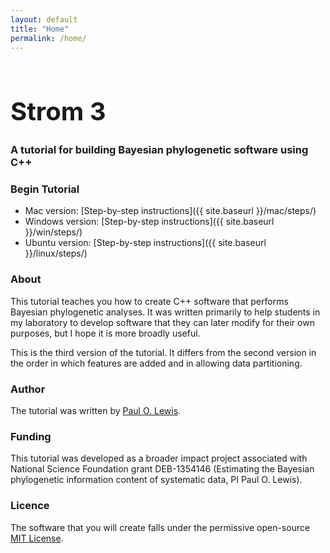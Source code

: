 ```yaml
---
layout: default
title: "Home"
permalink: /home/
---
```

<div class="row" style="display: flex; align-items: center;">
<div class="col-sm-10 col-xs-8">
  <h1 style="font-size: 2.5rem"><b>Strom 3</b></h1>
  <h3 style="margin-bottom:0px;">A tutorial for building Bayesian phylogenetic software using C++</h3>
</div>
</div>

### Begin Tutorial

* Mac version: [Step-by-step instructions]({{ site.baseurl }}/mac/steps/)
* Windows version: [Step-by-step instructions]({{ site.baseurl }}/win/steps/)
* Ubuntu version: [Step-by-step instructions]({{ site.baseurl }}/linux/steps/)

### About

This tutorial teaches you how to create C++ software that performs Bayesian phylogenetic analyses. It was written primarily to help students in my laboratory to develop software that they can later modify for their own purposes, but I hope it is more broadly useful.

This is the third version of the tutorial. It differs from the second version in the order in which features are added and in allowing data partitioning. 

### Author

The tutorial was written by [Paul O. Lewis](http://phylogeny.uconn.edu).

### Funding
This tutorial was developed as a broader impact project associated with National Science Foundation grant DEB-1354146 (Estimating the Bayesian phylogenetic information content of systematic data, PI Paul O. Lewis).

### Licence
The software that you will create falls under the permissive open-source [MIT License](license.html).
